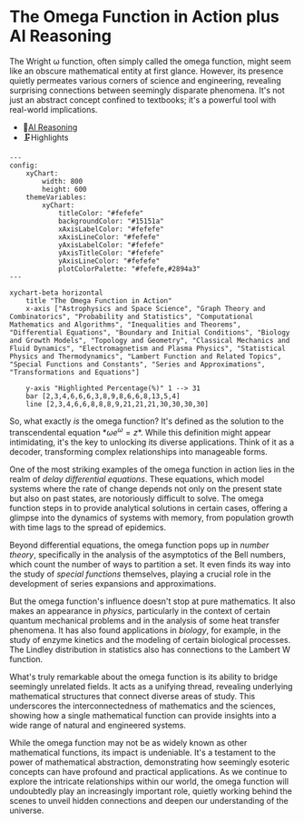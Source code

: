 # The Omega Function in Action plus AI Reasoning
The Wright ω function, often simply called the omega function, might seem like an obscure mathematical entity at first glance.  However, its presence quietly permeates various corners of science and engineering, revealing surprising connections between seemingly disparate phenomena.  It's not just an abstract concept confined to textbooks; it's a powerful tool with real-world implications.

- 🧠[AI Reasoning](https://viadean.notion.site/The-Omega-Function-in-Action-plus-AI-Reasoning-1951ae7b9a3280afa94dffd24a639ff2?pvs=4)
- 🗜️Highlights
```mermaid
---
config:
    xyChart:
        width: 800
        height: 600
    themeVariables:
        xyChart:
            titleColor: "#fefefe"
            backgroundColor: "#15151a"
            xAxisLabelColor: "#fefefe"
            xAxisLineColor: "#fefefe"
            yAxisLabelColor: "#fefefe"
            yAxisTitleColor: "#fefefe"
            yAxisLineColor: "#fefefe"
            plotColorPalette: "#fefefe,#2894a3"
---

xychart-beta horizontal
    title "The Omega Function in Action"
    x-axis ["Astrophysics and Space Science", "Graph Theory and Combinatorics", "Probability and Statistics", "Computational Mathematics and Algorithms", "Inequalities and Theorems", "Differential Equations", "Boundary and Initial Conditions", "Biology and Growth Models", "Topology and Geometry", "Classical Mechanics and Fluid Dynamics", "Electromagnetism and Plasma Physics", "Statistical Physics and Thermodynamics", "Lambert Function and Related Topics", "Special Functions and Constants", "Series and Approximations", "Transformations and Equations"]

    y-axis "Highlighted Percentage(%)" 1 --> 31
    bar [2,3,4,6,6,6,3,8,9,8,6,6,8,13,5,4]
    line [2,3,4,6,6,8,8,8,9,21,21,21,30,30,30,30]

```

So, what exactly *is* the omega function?  It's defined as the solution to the transcendental equation $*ωe^ω = z*$.  While this definition might appear intimidating, it's the key to unlocking its diverse applications.  Think of it as a decoder, transforming complex relationships into manageable forms.

One of the most striking examples of the omega function in action lies in the realm of *delay differential equations*. These equations, which model systems where the rate of change depends not only on the present state but also on past states, are notoriously difficult to solve.  The omega function steps in to provide analytical solutions in certain cases, offering a glimpse into the dynamics of systems with memory, from population growth with time lags to the spread of epidemics.

Beyond differential equations, the omega function pops up in *number theory*, specifically in the analysis of the asymptotics of the Bell numbers, which count the number of ways to partition a set.  It even finds its way into the study of *special functions* themselves, playing a crucial role in the development of series expansions and approximations.

But the omega function's influence doesn't stop at pure mathematics.  It also makes an appearance in *physics*, particularly in the context of certain quantum mechanical problems and in the analysis of some heat transfer phenomena.  It has also found applications in *biology*, for example, in the study of enzyme kinetics and the modeling of certain biological processes.  The Lindley distribution in statistics also has connections to the Lambert W function.

What's truly remarkable about the omega function is its ability to bridge seemingly unrelated fields.  It acts as a unifying thread, revealing underlying mathematical structures that connect diverse areas of study.  This underscores the interconnectedness of mathematics and the sciences, showing how a single mathematical function can provide insights into a wide range of natural and engineered systems.

While the omega function may not be as widely known as other mathematical functions, its impact is undeniable.  It's a testament to the power of mathematical abstraction, demonstrating how seemingly esoteric concepts can have profound and practical applications.  As we continue to explore the intricate relationships within our world, the omega function will undoubtedly play an increasingly important role, quietly working behind the scenes to unveil hidden connections and deepen our understanding of the universe.
